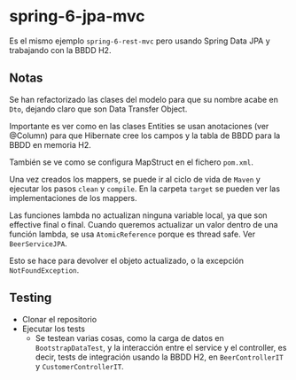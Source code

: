# spring-6-jpa-mvc

Es el mismo ejemplo `spring-6-rest-mvc` pero usando Spring Data JPA y trabajando con la BBDD H2.

## Notas

Se han refactorizado las clases del modelo para que su nombre acabe en `Dto`, dejando claro que son Data Transfer Object.

Importante es ver como en las clases Entities se usan anotaciones (ver @Column) para que Hibernate cree los campos y la tabla de BBDD para la BBDD en memoria H2.

También se ve como se configura MapStruct en el fichero `pom.xml`.

Una vez creados los mappers, se puede ir al ciclo de vida de `Maven` y ejecutar los pasos `clean` y `compile`. En la carpeta `target` se pueden ver las implementaciones de los mappers.

Las funciones lambda no actualizan ninguna variable local, ya que son effective final o final. Cuando queremos actualizar un valor dentro de una función lambda, se usa `AtomicReference` porque es thread safe. Ver `BeerServiceJPA`.

Esto se hace para devolver el objeto actualizado, o la excepción `NotFoundException`.

## Testing

- Clonar el repositorio
- Ejecutar los tests
  - Se testean varias cosas, como la carga de datos en `BootstrapDataTest`, y la interacción entre el service y el controller, es decir, tests de integración usando la BBDD H2, en `BeerControllerIT` y `CustomerControllerIT`.